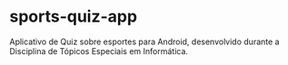 # sports-quiz-app
 Aplicativo de Quiz sobre esportes para Android, desenvolvido durante a Disciplina de Tópicos Especiais em Informática.
